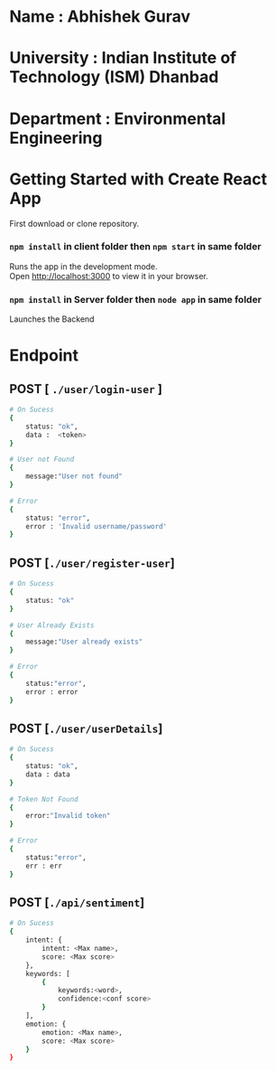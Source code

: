 # Name : Abhishek Gurav
# University : Indian Institute of Technology (ISM) Dhanbad
# Department : Environmental Engineering

# Getting Started with Create React App

First download or clone repository.


### `npm install` in client folder then `npm start` in same folder

Runs the app in the development mode.\
Open [http://localhost:3000](http://localhost:3000) to view it in your browser.

### `npm install` in Server folder then `node app` in same folder

Launches the Backend

# Endpoint
## POST [ ```./user/login-user``` ]
```bash
# On Sucess
{
    status: "ok", 
    data :  <token>
}

# User not Found
{
    message:"User not found"
}

# Error
{
    status: "error", 
    error : 'Invalid username/password'
} 
```
## POST [```./user/register-user```]
```bash
# On Sucess
{
    status: "ok"
}

# User Already Exists
{
    message:"User already exists"
}

# Error
{
    status:"error",
    error : error
} 
```
## POST [```./user/userDetails```]
```bash
# On Sucess
{
    status: "ok",
    data : data
}

# Token Not Found
{
    error:"Invalid token"
}

# Error
{
    status:"error",
    err : err
} 
```
## POST [```./api/sentiment```]
```bash
# On Sucess
{
    intent: {
        intent: <Max name>,
        score: <Max score>
    },
    keywords: [
        { 
            keywords:<word>,
            confidence:<conf score>
        }
    ],
    emotion: {
        emotion: <Max name>,
        score: <Max score>
    }
}

```
